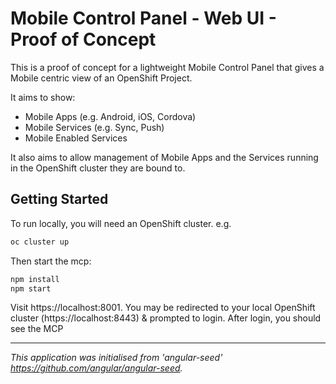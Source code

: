 # Mobile Control Panel - Web UI - Proof of Concept

This is a proof of concept for a lightweight Mobile Control Panel that gives a Mobile centric view of an OpenShift Project.

It aims to show:

* Mobile Apps (e.g. Android, iOS, Cordova)
* Mobile Services (e.g. Sync, Push)
* Mobile Enabled Services

It also aims to allow management of Mobile Apps and the Services running in the OpenShift cluster they are bound to.

## Getting Started

To run locally, you will need an OpenShift cluster. e.g.

```bash
oc cluster up
```

Then start the mcp:

```bash
npm install
npm start
```

Visit https://localhost:8001.
You may be redirected to your local OpenShift cluster (https://localhost:8443) & prompted to login. After login, you should see the MCP

--------

_This application was initialised from 'angular-seed' https://github.com/angular/angular-seed._
